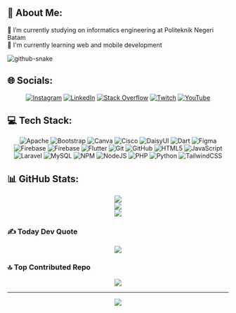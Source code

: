 ## 💫 About Me:
🔭 I’m currently studying on informatics engineering at Politeknik Negeri Batam<br>🌱 I'm currently learning web and mobile development

<picture>
  <source media="(prefers-color-scheme: dark)" srcset="https://raw.githubusercontent.com/LeaAntony/LeaAntony/output/github-snake-dark.svg" />
  <source media="(prefers-color-scheme: light)" srcset="https://raw.githubusercontent.com/LeaAntony/LeaAntony/output/github-snake.svg" />
  <img alt="github-snake" src="https://raw.githubusercontent.com/LeaAntony/LeaAntony/output/github-snake.svg" />
</picture>

## 🌐 Socials:
<center>

[![Instagram](https://img.shields.io/badge/Instagram-%23E4405F.svg?logo=Instagram&logoColor=white)](https://instagram.com/leaantony17)
[![LinkedIn](https://img.shields.io/badge/LinkedIn-%230077B5.svg?logo=linkedin&logoColor=white)](https://linkedin.com/in/lea-antony) 
[![Stack Overflow](https://img.shields.io/badge/-Stackoverflow-FE7A16?logo=stack-overflow&logoColor=white)](https://stackoverflow.com/users/29324965)
[![Twitch](https://img.shields.io/badge/Twitch-%239146FF.svg?logo=Twitch&logoColor=white)](https://twitch.tv/leants7)
[![YouTube](https://img.shields.io/badge/YouTube-%23FF0000.svg?logo=YouTube&logoColor=white)](https://youtube.com/@leaantony17)

</center>

## 💻 Tech Stack:
<center>

![Apache](https://img.shields.io/badge/apache-%23D42029.svg?style=flat&logo=apache&logoColor=white)
![Bootstrap](https://img.shields.io/badge/bootstrap-%238511FA.svg?style=flat&logo=bootstrap&logoColor=white)
![Canva](https://img.shields.io/badge/Canva-%2300C4CC.svg?style=flat&logo=Canva&logoColor=white)
![Cisco](https://img.shields.io/badge/cisco-%23049fd9.svg?style=flat&logo=cisco&logoColor=black)
![DaisyUI](https://img.shields.io/badge/daisyui-5A0EF8?style=flat&logo=daisyui&logoColor=white)
![Dart](https://img.shields.io/badge/dart-%230175C2.svg?style=flat&logo=dart&logoColor=white)
![Figma](https://img.shields.io/badge/figma-%23F24E1E.svg?style=flat&logo=figma&logoColor=white)
![Firebase](https://img.shields.io/badge/firebase-%23039BE5.svg?style=flat&logo=firebase)
![Firebase](https://img.shields.io/badge/firebase-a08021?style=flat&logo=firebase&logoColor=ffcd34)
![Flutter](https://img.shields.io/badge/Flutter-%2302569B.svg?style=flat&logo=Flutter&logoColor=white)
![Git](https://img.shields.io/badge/git-%23F05033.svg?style=flat&logo=git&logoColor=white)
![GitHub](https://img.shields.io/badge/github-%23121011.svg?style=flat&logo=github&logoColor=white)
![HTML5](https://img.shields.io/badge/html5-%23E34F26.svg?style=flat&logo=html5&logoColor=white)
![JavaScript](https://img.shields.io/badge/javascript-%23323330.svg?style=flat&logo=javascript&logoColor=%23F7DF1E)
![Laravel](https://img.shields.io/badge/laravel-%23FF2D20.svg?style=flat&logo=laravel&logoColor=white)
![MySQL](https://img.shields.io/badge/mysql-4479A1.svg?style=flat&logo=mysql&logoColor=white)
![NPM](https://img.shields.io/badge/NPM-%23CB3837.svg?style=flat&logo=npm&logoColor=white)
![NodeJS](https://img.shields.io/badge/node.js-6DA55F?style=flat&logo=node.js&logoColor=white)
![PHP](https://img.shields.io/badge/php-%23777BB4.svg?style=flat&logo=php&logoColor=white)
![Python](https://img.shields.io/badge/python-3670A0?style=flat&logo=python&logoColor=ffdd54)
![TailwindCSS](https://img.shields.io/badge/tailwindcss-%2338B2AC.svg?style=flat&logo=tailwind-css&logoColor=white)

</center>

## 📊 GitHub Stats:
<center>

![](https://github-readme-stats.vercel.app/api?username=LeaAntony&theme=catppuccin_mocha&hide_border=false&include_all_commits=true&count_private=true)<br/>
![](https://github-readme-streak-stats.herokuapp.com/?user=LeaAntony&theme=catppuccin_mocha&hide_border=false)<br/>
![](https://github-readme-stats.vercel.app/api/top-langs/?username=LeaAntony&theme=catppuccin_mocha&hide_border=false&include_all_commits=true&count_private=true&layout=compact)

</center>

### ✍️ Today Dev Quote
<center>

![](https://quotes-github-readme.vercel.app/api?type=horizontal&theme=tokyonight)

</center>

### 🔝 Top Contributed Repo
<center>

![](https://github-contributor-stats.vercel.app/api?username=LeaAntony&limit=5&theme=catppuccin_mocha&combine_all_yearly_contributions=true)

</center>

---
<center>

[![](https://visitcount.itsvg.in/api?id=LeaAntony&icon=0&color=1)](https://visitcount.itsvg.in)

</center>

<!-- Proudly created with GPRM ( https://gprm.itsvg.in ) -->
